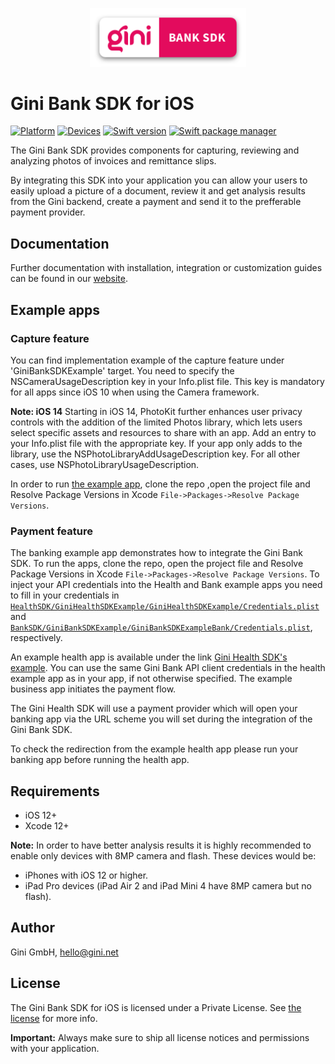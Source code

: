 
<p align="center">
<img src="./GiniBank_Logo.png" width="250">
</p>

# Gini Bank SDK for iOS

[![Platform](https://img.shields.io/badge/platform-iOS-lightgrey.svg)]()
[![Devices](https://img.shields.io/badge/devices-iPhone%20%7C%20iPad-blue.svg)]()
[![Swift version](https://img.shields.io/badge/swift-5.0-orange.svg)]()
[![Swift package manager](https://img.shields.io/badge/Swift_Package_Manager-compatible-orange?style=flat-square)]()

The Gini Bank SDK provides components for capturing, reviewing and analyzing photos of invoices and remittance slips.

By integrating this SDK into your application you can allow your users to easily upload a picture of a document, review it and get analysis results from the Gini backend, create a payment and send it to the prefferable payment provider.

## Documentation

Further documentation with installation, integration or customization guides can be found in our [website](https://developer.gini.net/gini-mobile-ios/GiniBankSDK/).

## Example apps

### Capture feature

You can find implementation example of the capture feature under 'GiniBankSDKExample' target.
You need to specify the NSCameraUsageDescription key in your Info.plist file. This key is mandatory for all apps since iOS 10 when using the Camera framework.

**Note: iOS 14**
Starting in iOS 14, PhotoKit further enhances user privacy controls with the addition of the limited Photos library, which lets users select specific assets and resources to share with an app. Add an entry to your Info.plist file with the appropriate key. If your app only adds to the library, use the NSPhotoLibraryAddUsageDescription key. For all other cases, use NSPhotoLibraryUsageDescription.

In order to run [the example app](https://github.com/gini/gini-mobile-ios/tree/GiniBankSDK%3B3.3.0/BankSDK/GiniBankSDKExample/GiniBankSDKExample), clone the repo ,open the project file and Resolve Package Versions in Xcode `File->Packages->Resolve Package Versions`.

### Payment feature

The banking example app demonstrates how to integrate the Gini Bank SDK. 
To run the apps, clone the repo, open the project file and Resolve Package Versions in Xcode `File->Packages->Resolve Package Versions`.
To inject your API credentials into the Health and Bank example apps you need to fill in your credentials in [`HealthSDK/GiniHealthSDKExample/GiniHealthSDKExample/Credentials.plist`](https://github.com/gini/gini-mobile-ios/blob/main/HealthSDK/GiniHealthSDKExample/GiniHealthSDKExample/Credentials.plist) and [`BankSDK/GiniBankSDKExample/GiniBankSDKExampleBank/Credentials.plist`](https://github.com/gini/gini-mobile-ios/blob/GiniBankSDK%3B3.3.0/BankSDK/GiniBankSDKExample/GiniBankSDKExampleBank/Credentials.plist/), respectively.

An example health app is available under the link [Gini Health SDK's example](https://github.com/gini/gini-mobile-ios/blob/main/HealthSDK/GiniHeathSDKExample).
You can use the same Gini Bank API client credentials in the health example app as in your app, if not otherwise specified.
The example business app initiates the payment flow.

The Gini Health SDK will use a payment provider which will open your banking app via the URL scheme you will set during the integration of the Gini Bank SDK.

To check the redirection from the example health app please run your banking app before running the health app.

## Requirements

- iOS 12+
- Xcode 12+

**Note:**
In order to have better analysis results it is highly recommended to enable only devices with 8MP camera and flash. These devices would be:

* iPhones with iOS 12 or higher.
* iPad Pro devices (iPad Air 2 and iPad Mini 4 have 8MP camera but no flash).

## Author

Gini GmbH, hello@gini.net

## License

The Gini Bank SDK for iOS is licensed under a Private License. See [the license](http://developer.gini.net/gini-mobile-ios/GiniBankSDK/license.html) for more info.

**Important:** Always make sure to ship all license notices and permissions with your application.
